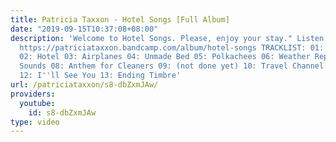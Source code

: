 ```yaml
---
title: Patricia Taxxon - Hotel Songs [Full Album]
date: "2019-09-15T10:37:08+08:00"
description: 'Welcome to Hotel Songs. Please, enjoy your stay." Listen on Bandcamp:
  https://patriciataxxon.bandcamp.com/album/hotel-songs TRACKLIST: 01: Instructions
  02: Hotel 03: Airplanes 04: Unmade Bed 05: Polkachees 06: Weather Report 07: Sad
  Sounds 08: Anthem for Cleaners 09: (not done yet) 10: Travel Channel 11: Envisioned
  12: I''ll See You 13: Ending Timbre'
url: /patriciataxxon/s8-dbZxmJAw/
providers:
  youtube:
    id: s8-dbZxmJAw
type: video
---
```

